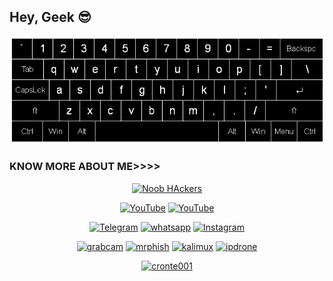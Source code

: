 ## Hey, Geek 😎


<p align="center"><img src="img/110318584-81067880-7fc2-11eb-8391-152d308e7f2b.gif" alt="Bt">


  
### KNOW MORE ABOUT ME>>>>
<p align="center"><a href="https://github.com/cronte001"><img title="Noob HAckers" src="https://github-readme-stats.vercel.app/api?username=cronte001&show_icons=true&include_all_commits=true&theme=chartreuse-dark&cache_seconds=3200"></a>
</p>

<p align="center">
<a href="https://rebrand.ly/githubprof"><img title="YouTube" src="https://img.shields.io/badge/cronte001-brightgreen?style=for-the-badge&logo=github"></a>
<a href="https://rebrand.ly/noobhackers"><img title="YouTube" src="https://img.shields.io/badge/YouTube-Noob Hackers-red?style=for-the-badge&logo=Youtube"></a>
</p>

<p align="center">
<a href="https://rebrand.ly/telegramchnl"><img title="Telegram" src="https://img.shields.io/badge/Telegram-black?style=for-the-badge&logo=Telegram"></a>
<a href="https://rebrand.ly/hckrgroups"><img title="whatsapp" src="https://img.shields.io/badge/whatsapp-blue?style=for-the-badge&logo=whatsapp"></a>
<a href="https://rebrand.ly/insgrm"><img title="Instagram" src="https://img.shields.io/badge/INSTAGRAM-purple?style=for-the-badge&logo=instagram"></a>
<p align="center">
<a href="https://github.com/cronte001/grabcam"><img title="grabcam" src="https://github-readme-stats.vercel.app/api/pin/?username=cronte001&repo=grabcam&theme=radical"></a>
<a href="https://github.com/cronte001/mrphish"><img title="mrphish" src="https://github-readme-stats.vercel.app/api/pin/?username=cronte001&repo=mrphish&theme=highcontrast"></a>
<a href="https://github.com/cronte001/kalimux"><img title="kalimux" src="https://github-readme-stats.vercel.app/api/pin/?username=cronte001&repo=kalimux&theme=vision-friendly-dark"></a>
<a href="https://github.com/cronte001/ipdrone"><img title="ipdrone" src="https://github-readme-stats.vercel.app/api/pin/?username=cronte001&repo=ipdrone&theme=highcontrast"></a>
</p>

<p align="center">
<a href="https://github.com/cronte001"><img title="cronte001" src="https://github-readme-stats.vercel.app/api/top-langs/?username=cronte001&layout=compact"></a>
</p>
